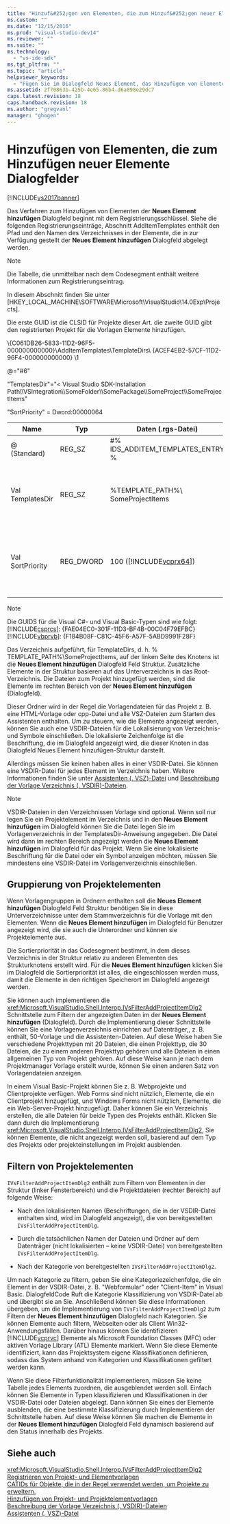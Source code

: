 ```yaml
---
title: "Hinzuf&#252;gen von Elementen, die zum Hinzuf&#252;gen neuer Elemente Dialogfelder | Microsoft Docs"
ms.custom: ""
ms.date: "12/15/2016"
ms.prod: "visual-studio-dev14"
ms.reviewer: ""
ms.suite: ""
ms.technology: 
  - "vs-ide-sdk"
ms.tgt_pltfrm: ""
ms.topic: "article"
helpviewer_keywords: 
  - "Fügen Sie im Dialogfeld Neues Element, das Hinzufügen von Elementen"
ms.assetid: 2f70863b-425b-4e65-86b4-d6a898e29dc7
caps.latest.revision: 18
caps.handback.revision: 18
ms.author: "gregvanl"
manager: "ghogen"
---
```

# Hinzuf&#252;gen von Elementen, die zum Hinzuf&#252;gen neuer Elemente Dialogfelder
[!INCLUDE[vs2017banner](../../code-quality/includes/vs2017banner.md)]

Das Verfahren zum Hinzufügen von Elementen der **Neues Element hinzufügen** Dialogfeld beginnt mit dem Registrierungsschlüssel. Siehe die folgenden Registrierungseinträge, Abschnitt AddItemTemplates enthält den Pfad und den Namen des Verzeichnisses in der Elemente, die in zur Verfügung gestellt der **Neues Element hinzufügen** Dialogfeld abgelegt werden.  
  
> [!NOTE]
>  Die Tabelle, die unmittelbar nach dem Codesegment enthält weitere Informationen zum Registrierungseintrag.  
  
 In diesem Abschnitt finden Sie unter \[HKEY\_LOCAL\_MACHINE\\SOFTWARE\\Microsoft\\VisualStudio\\14.0Exp\\Projects\].  
  
 Die erste GUID ist die CLSID für Projekte dieser Art. die zweite GUID gibt den registrierten Projekt für die Vorlagen Elemente hinzufügen.  
  
 \\{C061DB26\-5833\-11D2\-96F5\-000000000000}\\AddItemTemplates\\TemplateDirs\\ {ACEF4EB2\-57CF\-11D2\-96F4\-000000000000} \\1  
  
 @\="\#6"  
  
 "TemplatesDir"\="\< Visual Studio SDK\-Installation Path\\\\VSIntegration\\\\SomeFolder\\\\SomePackage\\\\SomeProject\\\\SomeProjectItems"  
  
 "SortPriority" \= Dword:00000064  
  
|Name|Typ|Daten \(.rgs\-Datei\)|Beschreibung|  
|----------|---------|---------------------------|------------------|  
|@ \(Standard\)|REG\_SZ|\#% IDS\_ADDITEM\_TEMPLATES\_ENTRY %|Ressourcen\-ID für **Hinzufügen** Vorlagen.|  
|Val TemplatesDir|REG\_SZ|%TEMPLATE\_PATH%\\ SomeProjectItems|Pfad der Projektelemente angezeigt, die im Dialogfeld für die **Neues Element hinzufügen** Assistenten.|  
|Val SortPriority|REG\_DWORD|100 \([!INCLUDE[vcprx64](../../extensibility/internals/includes/vcprx64_md.md)]\)|Bestimmt die Sortierreihenfolge im Strukturknoten der Dateien angezeigt, der **Neues Element hinzufügen** \(Dialogfeld\).|  
  
> [!NOTE]
>  Die GUIDS für die Visual C\#\- und Visual Basic\-Typen sind wie folgt:[!INCLUDE[csprcs](../../data-tools/includes/csprcs_md.md)]: {FAE04EC0\-301F\-11D3\-BF4B\-00C04F79EFBC}[!INCLUDE[vbprvb](../../code-quality/includes/vbprvb_md.md)]: {F184B08F\-C81C\-45F6\-A57F\-5ABD9991F28F}  
  
 Das Verzeichnis aufgeführt, für TemplateDirs, d. h. % TEMPLATE\_PATH%\\SomeProjectItems, auf der linken Seite des Knotens ist die **Neues Element hinzufügen** Dialogfeld Feld Struktur. Zusätzliche Elemente in der Struktur basieren auf das Unterverzeichnis in das Root\-Verzeichnis. Die Dateien zum Projekt hinzugefügt werden, sind die Elemente im rechten Bereich von der **Neues Element hinzufügen** \(Dialogfeld\).  
  
 Dieser Ordner wird in der Regel die Vorlagendateien für das Projekt z. B. eine HTML\-Vorlage oder cpp\-Datei und alle VSZ\-Dateien zum Starten des Assistenten enthalten. Um zu steuern, wie die Elemente angezeigt werden, können Sie auch eine VSDIR\-Dateien für die Lokalisierung von Verzeichnis\- und Symbole einschließen. Die lokalisierte Zeichenfolge ist die Beschriftung, die im Dialogfeld angezeigt wird, die dieser Knoten in das Dialogfeld Neues Element hinzufügen\-Struktur darstellt.  
  
 Allerdings müssen Sie keinen haben alles in einer VSDIR\-Datei. Sie können eine VSDIR\-Datei für jedes Element im Verzeichnis haben. Weitere Informationen finden Sie unter [Assistenten \(. VSZ\)\-Datei](../../extensibility/internals/wizard-dot-vsz-file.md) und [Beschreibung der Vorlage Verzeichnis \(. VSDIR\)\-Dateien](../../extensibility/internals/template-directory-description-dot-vsdir-files.md).  
  
> [!NOTE]
>  VSDIR\-Dateien in den Verzeichnissen Vorlage sind optional. Wenn soll nur legen Sie ein Projektelement im Verzeichnis und in den **Neues Element hinzufügen** im Dialogfeld können Sie die Datei legen Sie im Vorlagenverzeichnis in der TemplatesDir\-Anweisung angegeben. Die Datei wird dann im rechten Bereich angezeigt werden die **Neues Element hinzufügen** im Dialogfeld für das Projekt. Wenn Sie eine lokalisierte Beschriftung für die Datei oder ein Symbol anzeigen möchten, müssen Sie mindestens eine VSDIR\-Datei im Vorlagenverzeichnis einschließen.  
  
## Gruppierung von Projektelementen  
 Wenn Vorlagengruppen in Ordnern enthalten soll die **Neues Element hinzufügen** Dialogfeld Feld Struktur benötigen Sie in diese Unterverzeichnisse unter dem Stammverzeichnis für die Vorlage mit den Elementen. Wenn die **Neues Element hinzufügen** im Dialogfeld für Benutzer angezeigt wird, die sie auch die Unterordner und können sie Projektelemente aus.  
  
 Die Sortierpriorität in das Codesegment bestimmt, in dem dieses Verzeichnis in der Struktur relativ zu anderen Elementen des Strukturknotens erstellt wird. Für die **Neues Element hinzufügen** klicken Sie im Dialogfeld die Sortierpriorität ist alles, die eingeschlossen werden muss, damit die Elemente in den richtigen Speicherort im Dialogfeld angezeigt werden.  
  
 Sie können auch implementieren die <xref:Microsoft.VisualStudio.Shell.Interop.IVsFilterAddProjectItemDlg2> Schnittstelle zum Filtern der angezeigten Daten im der **Neues Element hinzufügen** \(Dialogfeld\). Durch die Implementierung dieser Schnittstelle können Sie eine Vorlagenverzeichnis einrichten auf Datenträger,, z. B. enthält, 50\-Vorlage und die Assistenten\-Dateien. Auf diese Weise haben Sie verschiedene Projekttypen mit 20 Dateien, die einen Projekttyp, die 30 Dateien, die zu einem anderen Projekttyp gehören und alle Dateien in einen allgemeinen Typ von Projekt gehören. Auf diese Weise kann je nach dem Projektmanager Vorlage erstellt wurde, können Sie einen anderen Satz von Vorlagendateien anzeigen.  
  
 In einem Visual Basic\-Projekt können Sie z. B. Webprojekte und Clientprojekte verfügen. Web Forms sind nicht nützlich, Elemente, die ein Clientprojekt hinzugefügt, und Windows Forms nicht nützlich, Elemente, die ein Web\-Server\-Projekt hinzugefügt. Daher können Sie ein Verzeichnis erstellen, die alle Dateien für beide Typen des Projekts enthält. Klicken Sie dann durch die Implementierung <xref:Microsoft.VisualStudio.Shell.Interop.IVsFilterAddProjectItemDlg2>, Sie können Elemente, die nicht angezeigt werden soll, basierend auf dem Typ des Projekts oder projekteinstellungen im Projekt ausblenden.  
  
## Filtern von Projektelementen  
 `IVsFilterAddProjectItemDlg2` enthält zum Filtern von Elementen in der Struktur \(linker Fensterbereich\) und die Projektdateien \(rechter Bereich\) auf folgende Weise:  
  
-   Nach den lokalisierten Namen \(Beschriftungen, die in der VSDIR\-Datei enthalten sind, wird im Dialogfeld angezeigt\), die von bereitgestellten `IVsFilterAddProjectItemDlg`.  
  
-   Durch die tatsächlichen Namen der Dateien und Ordner auf dem Datenträger \(nicht lokalisierten – keine VSDIR\-Datei\) von bereitgestellten `IVsFilterAddProjectItemDlg`.  
  
-   Nach der Kategorie von bereitgestellten `IVsFilterAddProjectItemDlg2`.  
  
 Um nach Kategorie zu filtern, geben Sie eine Kategoriezeichenfolge, die ein Element in der VSDIR\-Datei, z. B. "Webformular" oder "Client\-Item" in Visual Basic. DialogfeldCode Ruft die Kategorie Klassifizierung von VSDIR\-Datei ab und übergibt sie an Sie. Anschließend können Sie diese Informationen übergeben, um die Implementierung von `IVsFilterAddProjectItemDlg2` zum Filtern der **Neues Element hinzufügen** Dialogfeld nach Kategorien. Sie können Elemente auch filtern, Webseiten oder als Client Win32\-Anwendungsfällen. Darüber hinaus können Sie identifizieren [!INCLUDE[vcprvc](../../code-quality/includes/vcprvc_md.md)] Elemente als Microsoft Foundation Classes \(MFC\) oder aktiven Vorlage Library \(ATL\) Elemente markiert. Wenn Sie diese Elemente identifiziert, kann das Projektsystem eigene Klassifikationen definieren, sodass das System anhand von Kategorien und Klassifikationen gefiltert werden kann.  
  
 Wenn Sie diese Filterfunktionalität implementieren, müssen Sie keine Tabelle jedes Elements zuordnen, die ausgeblendet werden soll. Einfach können Sie Elemente in Typen klassifizieren und Klassifikationen in der VSDIR\-Datei oder Dateien abgelegt. Dann können Sie eines der Elemente ausblenden, die eine bestimmte Klassifizierung durch Implementieren der Schnittstelle haben. Auf diese Weise können Sie machen die Elemente in der **Neues Element hinzufügen** Dialogfeld Feld dynamisch basierend auf den Status innerhalb des Projekts.  
  
## Siehe auch  
 <xref:Microsoft.VisualStudio.Shell.Interop.IVsFilterAddProjectItemDlg2>   
 [Registrieren von Projekt\- und Elementvorlagen](../../extensibility/internals/registering-project-and-item-templates.md)   
 [CATIDs für Objekte, die in der Regel verwendet werden, um Projekte zu erweitern.](../../extensibility/internals/catids-for-objects-that-are-typically-used-to-extend-projects.md)   
 [Hinzufügen von Projekt\- und Projektelementvorlagen](../../extensibility/internals/adding-project-and-project-item-templates.md)   
 [Beschreibung der Vorlage Verzeichnis \(. VSDIR\)\-Dateien](../../extensibility/internals/template-directory-description-dot-vsdir-files.md)   
 [Assistenten \(. VSZ\)\-Datei](../../extensibility/internals/wizard-dot-vsz-file.md)